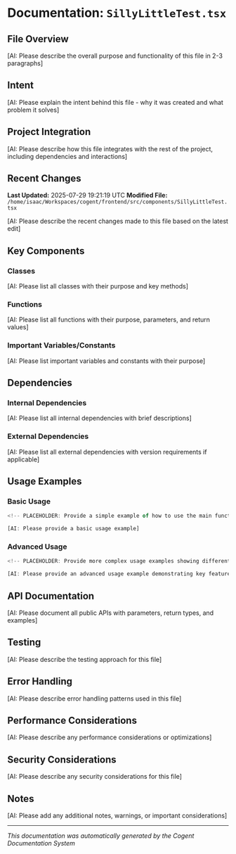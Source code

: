 # Documentation: `SillyLittleTest.tsx`

## File Overview
<!-- PLACEHOLDER: Provide a comprehensive overview of what this TypeScript file does, its main purpose, and its role in the system. Be specific about the functionality it provides. -->

[AI: Please describe the overall purpose and functionality of this file in 2-3 paragraphs]

## Intent
<!-- PLACEHOLDER: Explain WHY this file exists, what problem it solves, and what requirements or user needs it addresses. Include the business logic or technical rationale. -->

[AI: Please explain the intent behind this file - why it was created and what problem it solves]

## Project Integration
<!-- PLACEHOLDER: Describe how this file connects to and interacts with the overall project architecture. Include:
- What other components depend on this file
- What this file depends on
- How it fits into the larger system design
- Data flow and communication patterns -->

[AI: Please describe how this file integrates with the rest of the project, including dependencies and interactions]

## Recent Changes
**Last Updated:** 2025-07-29 19:21:19 UTC
**Modified File:** `/home/isaac/Workspaces/cogent/frontend/src/components/SillyLittleTest.tsx`

<!-- PLACEHOLDER: Document what was changed in the most recent edit and why -->

[AI: Please describe the recent changes made to this file based on the latest edit]

## Key Components

### Classes
<!-- PLACEHOLDER: List and describe all classes defined in this file -->

[AI: Please list all classes with their purpose and key methods]

### Functions
<!-- PLACEHOLDER: List and describe all standalone functions -->

[AI: Please list all functions with their purpose, parameters, and return values]

### Important Variables/Constants
<!-- PLACEHOLDER: List and describe important variables, constants, or configuration values -->

[AI: Please list important variables and constants with their purpose]

## Dependencies

### Internal Dependencies
<!-- PLACEHOLDER: List all internal project files/modules this file imports or depends on -->

[AI: Please list all internal dependencies with brief descriptions]

### External Dependencies
<!-- PLACEHOLDER: List all external libraries, packages, or frameworks used -->

[AI: Please list all external dependencies with version requirements if applicable]

## Usage Examples

### Basic Usage
```typescript
<!-- PLACEHOLDER: Provide a simple example of how to use the main functionality -->

[AI: Please provide a basic usage example]
```

### Advanced Usage
```typescript
<!-- PLACEHOLDER: Provide more complex usage examples showing different features -->

[AI: Please provide an advanced usage example demonstrating key features]
```

## API Documentation
<!-- PLACEHOLDER: For files that expose public APIs, document all public methods/functions -->

[AI: Please document all public APIs with parameters, return types, and examples]

## Testing
<!-- PLACEHOLDER: Describe how this file is tested, what test files cover it, and any special testing considerations -->

[AI: Please describe the testing approach for this file]

## Error Handling
<!-- PLACEHOLDER: Document how errors are handled, what exceptions might be thrown, and recovery strategies -->

[AI: Please describe error handling patterns used in this file]

## Performance Considerations
<!-- PLACEHOLDER: Note any performance implications, optimizations, or concerns -->

[AI: Please describe any performance considerations or optimizations]

## Security Considerations
<!-- PLACEHOLDER: Document any security implications, data validation, or authentication/authorization logic -->

[AI: Please describe any security considerations for this file]

## Notes
<!-- PLACEHOLDER: Any additional important information, TODOs, known issues, or future improvements -->

[AI: Please add any additional notes, warnings, or important considerations]

---
*This documentation was automatically generated by the Cogent Documentation System*
